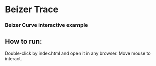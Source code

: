 # Beizer Trace
### Beizer Curve interactive example

## How to run:
Double-click by index.html and open it in any browser. Move mouse to interact.